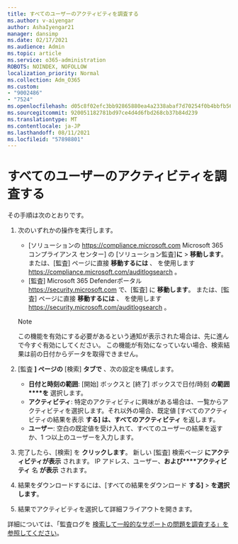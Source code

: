 ```yaml
---
title: すべてのユーザーのアクティビティを調査する
ms.author: v-aiyengar
author: AshaIyengar21
manager: dansimp
ms.date: 02/17/2021
ms.audience: Admin
ms.topic: article
ms.service: o365-administration
ROBOTS: NOINDEX, NOFOLLOW
localization_priority: Normal
ms.collection: Adm_O365
ms.custom:
- "9002486"
- "7524"
ms.openlocfilehash: d05c8f02efc3bb92865880ea4a2338abaf7d70254f0b4bbfb566423e62b391dd
ms.sourcegitcommit: 920051182781bd97ce4d4d6fbd268cb37b84d239
ms.translationtype: MT
ms.contentlocale: ja-JP
ms.lasthandoff: 08/11/2021
ms.locfileid: "57898801"
---
```

# <a name="investigate-all-the-users-activities"></a>すべてのユーザーのアクティビティを調査する

その手順は次のとおりです。

1. 次のいずれかの操作を実行します。
   - [ソリューションの <https://compliance.microsoft.com> Microsoft 365 コンプライアンス センター] の [ソリューション監査]**に** \> **移動します**。 または、[監査] ページに直接 **移動するには** 、 を使用します <https://compliance.microsoft.com/auditlogsearch> 。
   - [監査] Microsoft 365 Defenderポータル <https://security.microsoft.com> で、[監査] に **移動します**。 または、[監査] ページに直接 **移動するには** 、 を使用します <https://security.microsoft.com/auditlogsearch> 。

    > [!NOTE]
    > この機能を有効にする必要があるという通知が表示された場合は、先に進んで今すぐ有効にしてください。 この機能が有効になっていない場合、検索結果は前の日付からデータを取得できません。

2. [監査 **] ページの** [検索] **タブで** 、次の設定を構成します。
   - **日付と時刻の範囲**: [開始] ボックスと [終了] ボックスで日付/時刻 **の範囲****を** 選択します。
   - **アクティビティ**: 特定のアクティビティに興味がある場合は、一覧からアクティビティを選択します。それ以外の場合、既定値 [すべてのアクティビティの結果を表示 **する] は、すべてのアクティビティ** を返します。
   - **ユーザー**: 空白の既定値を受け入れて、すべてのユーザーの結果を返すか、1 つ以上のユーザーを入力します。

3. 完了したら、[検索] を **クリックします**。 新しい [監査] 検索ページ **にアクティビティが表示** されます。 IP アドレス、ユーザー、**および****アクティビティ** 名 **が表示** されます。

4. 結果をダウンロードするには、[すべての結果をダウンロード **する]** \> **を選択します**。

5. 結果でアクティビティを選択して詳細フライアウトを開きます。

詳細については、「監査ログを [検索して一般的なサポートの問題を調査する」を参照してください](https://docs.microsoft.com/microsoft-365/compliance/auditing-troubleshooting-scenarios)。
